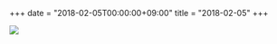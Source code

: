 +++
date = "2018-02-05T00:00:00+09:00"
title = "2018-02-05"
+++

<img class="img-fluid" src="/2018-02-05.jpg" />
